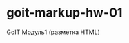 # goit-markup-hw-01

GoIT Модуль1 (разметка HTML)

<!--
Задачи по улучшению сайта:
Вернуть цсс переменные
Убрать геометрию с блоков на миксы (блок\_\_элемент)
Кнопка закрытия модалки с выпадающим переключателем "закрыть"
Уплывающие с поля ввода наверх лейблы
Почитать о том, как миксины работают с медиа правилами (почему пришлось дублировать в миксине bgs: cover вместо того, чтобы задать его в базовые стили)
Адаптировать модалку под поворотный экран
Убрать из вызываемого миксина шрифта названия переменных
Отимизировать спрайт
-->
